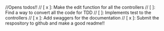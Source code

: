 //Opens todos!!
// [ x ]: Make the edit function for all the controllers
// [ ]: Find a way to convert all the code for TDD
// [ ]: Implements test to the controllers
// [ x ]: Add swaggers for the documentation
// [ x ]: Submit the respository to github and make a good readme!!



